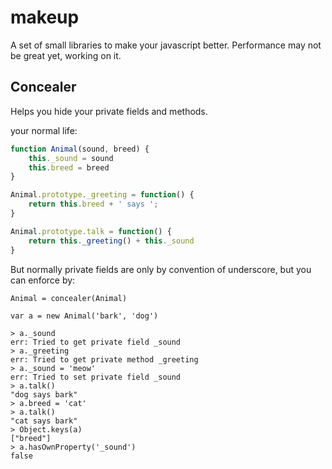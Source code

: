 # makeup
A set of small libraries to make your javascript better. Performance may not be great yet, working on it.

## Concealer
Helps you hide your private fields and methods.

your normal life:
```javascript
function Animal(sound, breed) {
    this._sound = sound
    this.breed = breed
}

Animal.prototype._greeting = function() {
    return this.breed + ' says ';
}

Animal.prototype.talk = function() {
    return this._greeting() + this._sound
}

```

But normally private fields are only by convention of underscore, but you can enforce by:

```
Animal = concealer(Animal)

var a = new Animal('bark', 'dog')
```

```
> a._sound
err: Tried to get private field _sound
> a._greeting
err: Tried to get private method _greeting
> a._sound = 'meow'
err: Tried to set private field _sound
> a.talk()
"dog says bark"
> a.breed = 'cat'
> a.talk()
"cat says bark"
> Object.keys(a)
["breed"]
> a.hasOwnProperty('_sound')
false
```

